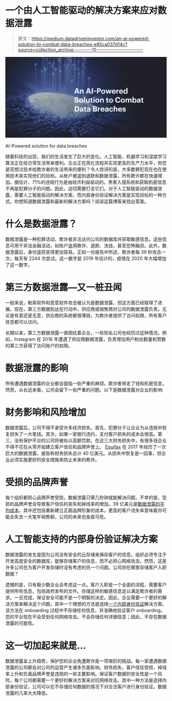 # 一个由人工智能驱动的解决方案来应对数据泄露

> 原文：<https://medium.datadriveninvestor.com/an-ai-powered-solution-to-combat-data-breaches-e85ca037d14c?source=collection_archive---------11----------------------->

![](img/d925353c386a74f323c219c09d48bf19.png)

AI-Powered solution for data breaches

随着科技的出现，我们的生活发生了巨大的变化。人工智能、机器学习和深度学习算法正在给日常生活带来便利。企业正在简化流程并实现更高的生产力水平，但您是否想过技术给欺诈者的生活带来的便利？令人惊讶的是，大多数罪犯现在也在使用技术来实现他们的目标。从帐户被盗到退款和数据泄露，所有欺诈都在快速增加。据估计，71%的违规行为是由经济利益驱动的。黑客入侵系统和获取机密信息不再是犯罪分子的问题。因此，迫切需要打击它们。对于人工智能驱动的数据泄露，需要人工智能驱动的解决方案，而内部身份验证解决方案是实现目标的一种方式。你想知道数据泄露和最新的解决方案吗？阅读这篇博客来找出答案。

# 什么是数据泄露？

数据泄露是一种犯罪活动，欺诈者非法访问公司的数据库并获取敏感信息。这些信息可用于非法金融活动，如账户盗用欺诈、退款、洗钱，甚至恐怖融资。此外，数据泄露后，身份盗窃变得更加容易。正如一份报告中所述，欺诈者每 39 秒攻击一次，每天有 2244 次尝试。这一数字是 2019 年估计的，疫情在 2020 年大幅增加了这一数字。

# 第三方数据泄露—又一桩丑闻

一般来说，勒索软件和恶意软件攻击被认为是数据泄露，但这方面已经取得了进展。现在，第三方数据到达在行动中，供应商或销售商对公司的数据泄露负责。无论是有意还是无意，供应商的系统都很薄弱，为欺诈者提供了访问权限，所有客户信息都可以访问。

长期以来，第三方数据泄露一直困扰着企业，一些知名公司也经历过这种情况。例如，Instagram 在 2018 年遭遇了供应商数据泄露，负责增加用户粉丝数量和赞数的第三方获得了访问账户的权限。

# 数据泄露的影响

所有遭遇数据泄露的企业都会面临一些严重的麻烦。欺诈者带走了钱和机密信息，然而，从长远来看，公司会留下一些严重的问题。以下是数据泄露对企业的影响:

# 财务影响和风险增加

数据泄露后，公司不得不承受许多经济损失。首先，犯罪分子让企业为从违规中恢复损失了一大笔钱。其次，如果一家银行违约，支付客户损失的成本会很高。第三，没有保护平台的公司将被处以高额罚款。在这三大财务损失中，有很多钱企业不得不花在从零开始建立客户信任和品牌声誉上。 [Equifax](https://www.varonis.com/blog/cybersecurity-statistics/) 在 2017 年经历了一次巨大的数据泄露，报告称财务损失总计 40 亿美元。从损失中恢复是一回事，但企业必须实施更好的安全措施来防止未来的欺诈。

# 受损的品牌声誉

每个组织都担心品牌声誉受损，数据泄露只需几秒钟就能解决问题。不幸的是，受损的品牌声誉会导致客户信任的丧失和掉线率的增加。39 亿美元是[数据泄露的平均成本](https://www.cyber-observer.com/cyber-news-29-statistics-for-2020-cyber-observer/)，其中还包括重新建立正面品牌形象的成本。更高的客户流失率意味着你可能会失去一大笔年销售额，公司的未来也岌岌可危。

# 人工智能支持的内部身份验证解决方案

数据泄露的发生是因为公司没有安全的云存储来保存客户的信息。组织必须专注于开发高度安全的数据库，能够存储客户的信息，而不必担心网络攻击。然而，这是许多公司在为客户开发存储时没有考虑的另一个问题。公司将在哪里存储客户入职数据？

遗憾的是，只有极少数企业会考虑这一点。客户入职是一个全面的流程，需要客户提供所有信息，包括政府发布的文件。存储这样的敏感信息足以满足欺诈者的需求。一旦完成，保证安全可能不是一个明智的决定。因此，企业需要一个更好的解决方案来解决这个问题，其中一个理想的方法是选择[一个内部身份验证](https://shuftipro.com/blog/on-premises-identity-verification-a-solution-to-prevent-data-breaches)解决方案。该方法在 onboarding 过程中不存储任何信息，并准确地验证客户 onboarding。您的平台现在不会受到任何网络攻击。不会存储任何详细信息；因此，不存在数据泄露的可能性。

# 这一切加起来就是…

数据泄露呈上升趋势，保护您的企业免遭欺诈是一项艰巨的挑战。每一家遭遇数据泄露的公司都会对公司的运营产生诸多负面影响。财务损失、客户信任受损、掉线率上升和负面品牌声誉是违规的一些主要影响。保证客户数据的安全性是一个风险，每个公司都需要一个更好的解决方案来对抗网络攻击。其中一种方法是选择内部身份验证，公司可以在不存储任何数据的情况下对合法客户进行身份验证。数据泄露的几率大大降低。